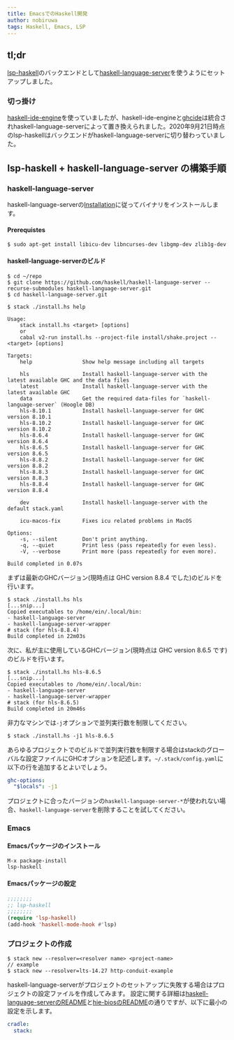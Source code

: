 ```yaml
---
title: EmacsでのHaskell開発
author: nobiruwa
tags: Haskell, Emacs, LSP
---
```


## tl;dr

[lsp-haskell](https://github.com/emacs-lsp/lsp-haskell)のバックエンドとして[haskell-language-server](https://github.com/haskell/haskell-language-server)を使うようにセットアップしました。

### 切っ掛け

[haskell-ide-engine](https://github.com/haskell/haskell-ide-engine)を使っていましたが、haskell-ide-engineと[ghcide](https://github.com/haskell/ghcide/)は統合されhaskell-language-serverによって置き換えられました。2020年9月21日時点のlsp-haskellはバックエンドがhaskell-language-serverに切り替わっていました。

## lsp-haskell + haskell-language-server の構築手順

### haskell-language-server

haskell-language-serverの[Installation](https://github.com/haskell/haskell-language-server#installation)に従ってバイナリをインストールします。

#### Prerequistes

```console
$ sudo apt-get install libicu-dev libncurses-dev libgmp-dev zlib1g-dev
```

#### haskell-language-serverのビルド

```console
$ cd ~/repo
$ git clone https://github.com/haskell/haskell-language-server --recurse-submodules haskell-language-server.git
$ cd haskell-language-server.git
```

```console
$ stack ./install.hs help

Usage:
    stack install.hs <target> [options]
    or
    cabal v2-run install.hs --project-file install/shake.project -- <target> [options]

Targets:
    help                Show help message including all targets
                        
    hls                 Install haskell-language-server with the latest available GHC and the data files
    latest              Install haskell-language-server with the latest available GHC
    data                Get the required data-files for `haskell-language-server` (Hoogle DB)
    hls-8.10.1          Install haskell-language-server for GHC version 8.10.1
    hls-8.10.2          Install haskell-language-server for GHC version 8.10.2
    hls-8.6.4           Install haskell-language-server for GHC version 8.6.4
    hls-8.6.5           Install haskell-language-server for GHC version 8.6.5
    hls-8.8.2           Install haskell-language-server for GHC version 8.8.2
    hls-8.8.3           Install haskell-language-server for GHC version 8.8.3
    hls-8.8.4           Install haskell-language-server for GHC version 8.8.4
                        
    dev                 Install haskell-language-server with the default stack.yaml
                        
    icu-macos-fix       Fixes icu related problems in MacOS

Options:
    -s, --silent        Don't print anything.
    -q, --quiet         Print less (pass repeatedly for even less).
    -V, --verbose       Print more (pass repeatedly for even more).

Build completed in 0.07s
```

まずは最新のGHCバージョン(現時点は GHC version 8.8.4 でした)のビルドを行います。

```console
$ stack ./install.hs hls
[...snip...]
Copied executables to /home/ein/.local/bin:
- haskell-language-server
- haskell-language-server-wrapper
# stack (for hls-8.8.4)
Build completed in 22m03s
```

次に、私が主に使用しているGHCバージョン(現時点は GHC version 8.6.5 です)のビルドを行います。

```console
$ stack ./install.hs hls-8.6.5
[...snip...]
Copied executables to /home/ein/.local/bin:
- haskell-language-server
- haskell-language-server-wrapper
# stack (for hls-8.6.5)
Build completed in 20m46s
```

非力なマシンでは`-j`オプションで並列実行数を制限してください。

```console
$ stack ./install.hs -j1 hls-8.6.5
```

あらゆるプロジェクトでのビルドで並列実行数を制限する場合はstackのグローバルな設定ファイルにGHCオプションを記述します。`~/.stack/config.yaml`に以下の行を追加するとよいでしょう。

```yaml
ghc-options:
  "$locals": -j1
```

プロジェクトに合ったバージョンの`haskell-language-server-*`が使われない場合、`haskell-language-server`を削除することを試してください。

### Emacs

#### Emacsパッケージのインストール

```emacs
M-x package-install
lsp-haskell
```

#### Emacsパッケージの設定

```lisp
;;;;;;;;
;; lsp-haskell
;;;;;;;;
(require 'lsp-haskell)
(add-hook 'haskell-mode-hook #'lsp)
```

### プロジェクトの作成

```console
$ stack new --resolver=<resolver name> <project-name>
// example
$ stack new --resolver=lts-14.27 http-conduit-example
```

haskell-language-serverがプロジェクトのセットアップに失敗する場合はプロジェクトの設定ファイルを作成してみます。
設定に関する詳細は[haskell-language-serverのREADME](https://github.com/haskell/haskell-language-server#project-configuration)と[hie-biosのREADME](https://github.com/mpickering/hie-bios/blob/master/README.md#stack)の通りですが、以下に最小の設定を示します。

```yaml
cradle:
  stack:
```
